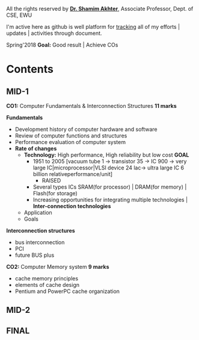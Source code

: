All the rights reserved by **[Dr. Shamim Akhter](https://scholar.google.com/citations?hl=en&user=WeRO3LsAAAAJ&view_op=list_works&citft=1&citft=2&citft=3&email_for_op=sakib.rahman.0000%40gmail.com&gmla=AJsN-F5JOMyB_1_7XrFESmxWLQ6v12dx5cIMyuFjwOSSoUUHNyO7GI0Ai1e7HGQ-D3UTOLsGTGGb6-2m4IkuRNnfXD-NhbpSQyzLs_Lur8l2cudOdOi9gu3oooGZ6NeHfHQKVZgvNz0ff8W0PZtS3Y9A7FDUoH9kKsxGSVJokCNSndZZrr2I7mX145WU3ItQfYeBdxjn0aMt_zgvWRo8SeISXP1drBnvPbFwTkGFdlovI7utOeaPk6Sl9ccsVxFmfLb8J1rsKvUZ)**, Associate Professor, Dept. of CSE, EWU

I'm active here as github is well platform for [tracking](https://github.com/Sakib-Rahman-Bangladesh/cse-courses/commit/7195dc987b12f11fed0189076a217984b8fe0f93) all of my efforts | updates | activities through document.

Spring'2018 **Goal:** Good result | Achieve COs

Contents
========

MID-1
-----
**CO1:** Computer Fundamentals & Interconnection Structures **11 marks**

**Fundamentals**
 - Development history of computer hardware and software
 - Review of computer functions and structures
 - Performance evaluation of computer system
 - **Rate of changes**
   - **Technology:** High performance, High reliability but low cost **GOAL**
     - 1951 to 2005 [vacuum tube 1 -> transistor 35 -> IC 900 -> very large IC|microprocessor|VLSI device  24 lac-> ultra large IC 6 billion relativeperformance/unit]
       - RAISED 
	  - Several types ICs SRAM(for processor) | DRAM(for memory) | Flash(for storage)
	  - Increasing opportunities for integrating multiple technologies | **Inter-connection technologies**
   - Application
   - Goals

**Interconnection structures**
 - bus interconnection
 - PCI
 - future BUS plus

**CO2:** Computer Memory system **9 marks**
 - cache memory principles
 - elements of cache design
 - Pentium and PowerPC cache organization

MID-2
-----

FINAL
-----